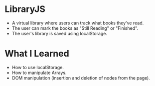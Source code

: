 # LibraryJS
- A virtual library where users can track what books they've read. 
- The user can mark the books as "Still Reading" or "Finished".
- The user's library is saved using localStorage.

# What I Learned
- How to use localStorage.
- How to manipulate Arrays.
- DOM manipulation (insertion and deletion of nodes from the page).


